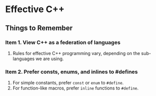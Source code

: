 # Effective C++

## Things to Remember

### Item 1. View C++ as a federation of languages

1. Rules for effective C++ programming vary, depending on the sub-languages we are using.

### Item 2. Prefer consts, enums, and inlines to #defines

1. For simple constants, prefer ```const``` or ```enum``` to ```#define```.
2. For function-like macros, prefer ```inline``` functions to ```#define```.